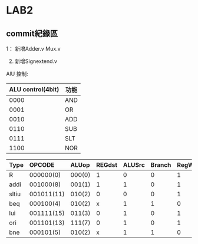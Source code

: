 # LAB2

## commit紀錄區
1： 新增Adder.v Mux.v

2.  新增Signextend.v


AlU 控制:


| ALU control(4bit) | 功能 |
| ----------------- | ---- |
| 0000              | AND     |
| 0001              | OR     |
| 0010              | ADD     |
| 0110              | SUB     |
| 0111                  | SLT     |
| 1100              | NOR |



| Type  | OPCODE     | ALUop  | REGdst | ALUSrc | Branch | RegWrite |
|:----- |:---------- |:------ | ------ | ------ |:------ |:-------- |
| R     | 000000(0)  | 000(0) | 1      | 0      | 0      | 1        |
| addi  | 001000(8)  | 001(1) | 1       | 1       | 0      | 1        |
| sltiu | 001011(11) | 010(2) | 0       | 0       | 0      | 1        |
| beq   | 000100(4)  | 010(2) | x       | 1       | 1      | 0        |
| lui   | 001111(15) | 011(3) | 0       | 1       | 0      | 1        |
| ori   | 001101(13) | 111(7) | 0       | 1       | 0      | 1        |
| bne   | 000101(5)  | 010(2) | x       | 1       | 1      | 0        |
